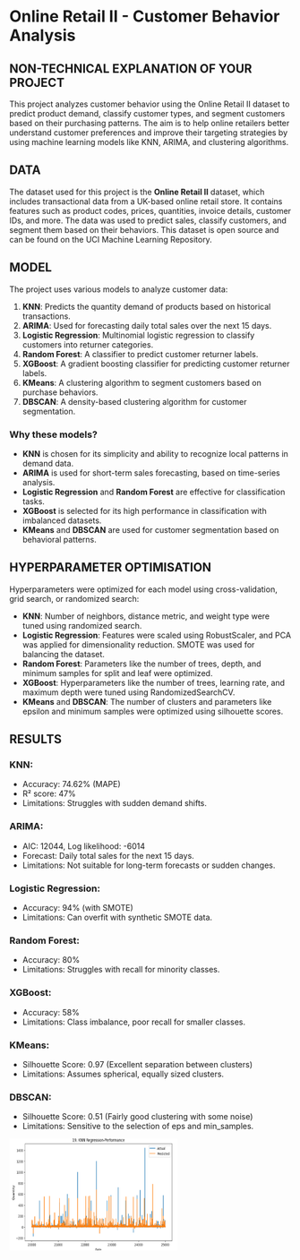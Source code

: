 # **Online Retail II - Customer Behavior Analysis**

## **NON-TECHNICAL EXPLANATION OF YOUR PROJECT**
This project analyzes customer behavior using the Online Retail II dataset to predict product demand, classify customer types, and segment customers based on their purchasing patterns. The aim is to help online retailers better understand customer preferences and improve their targeting strategies by using machine learning models like KNN, ARIMA, and clustering algorithms.

## **DATA**
The dataset used for this project is the **Online Retail II** dataset, which includes transactional data from a UK-based online retail store. It contains features such as product codes, prices, quantities, invoice details, customer IDs, and more. The data was used to predict sales, classify customers, and segment them based on their behaviors. This dataset is open source and can be found on the UCI Machine Learning Repository.

## **MODEL**
The project uses various models to analyze customer data:

1. **KNN**: Predicts the quantity demand of products based on historical transactions.
2. **ARIMA**: Used for forecasting daily total sales over the next 15 days.
3. **Logistic Regression**: Multinomial logistic regression to classify customers into returner categories.
4. **Random Forest**: A classifier to predict customer returner labels.
5. **XGBoost**: A gradient boosting classifier for predicting customer returner labels.
6. **KMeans**: A clustering algorithm to segment customers based on purchase behaviors.
7. **DBSCAN**: A density-based clustering algorithm for customer segmentation.

### **Why these models?**
- **KNN** is chosen for its simplicity and ability to recognize local patterns in demand data.
- **ARIMA** is used for short-term sales forecasting, based on time-series analysis.
- **Logistic Regression** and **Random Forest** are effective for classification tasks.
- **XGBoost** is selected for its high performance in classification with imbalanced datasets.
- **KMeans** and **DBSCAN** are used for customer segmentation based on behavioral patterns.

## **HYPERPARAMETER OPTIMISATION**
Hyperparameters were optimized for each model using cross-validation, grid search, or randomized search:

- **KNN**: Number of neighbors, distance metric, and weight type were tuned using randomized search.
- **Logistic Regression**: Features were scaled using RobustScaler, and PCA was applied for dimensionality reduction. SMOTE was used for balancing the dataset.
- **Random Forest**: Parameters like the number of trees, depth, and minimum samples for split and leaf were optimized.
- **XGBoost**: Hyperparameters like the number of trees, learning rate, and maximum depth were tuned using RandomizedSearchCV.
- **KMeans** and **DBSCAN**: The number of clusters and parameters like epsilon and minimum samples were optimized using silhouette scores.

## **RESULTS**
### **KNN**:
- Accuracy: 74.62% (MAPE)
- R² score: 47%
- Limitations: Struggles with sudden demand shifts.

### **ARIMA**:
- AIC: 12044, Log likelihood: -6014
- Forecast: Daily total sales for the next 15 days.
- Limitations: Not suitable for long-term forecasts or sudden changes.

### **Logistic Regression**:
- Accuracy: 94% (with SMOTE)
- Limitations: Can overfit with synthetic SMOTE data.

### **Random Forest**:
- Accuracy: 80%
- Limitations: Struggles with recall for minority classes.

### **XGBoost**:
- Accuracy: 58%
- Limitations: Class imbalance, poor recall for smaller classes.

### **KMeans**:
- Silhouette Score: 0.97 (Excellent separation between clusters)
- Limitations: Assumes spherical, equally sized clusters.

### **DBSCAN**:
- Silhouette Score: 0.51 (Fairly good clustering with some noise)
- Limitations: Sensitive to the selection of eps and min_samples.



<img src="KNN.png" alt=" KNN" style="width: 300px; height: 200px;">

